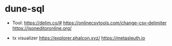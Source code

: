 # dune-sql
- Tool:
https://delim.co/#
https://onlinecsvtools.com/change-csv-delimiter
https://jsoneditoronline.org/

- tx visualizer
https://explorer.phalcon.xyz/
https://metasleuth.io

